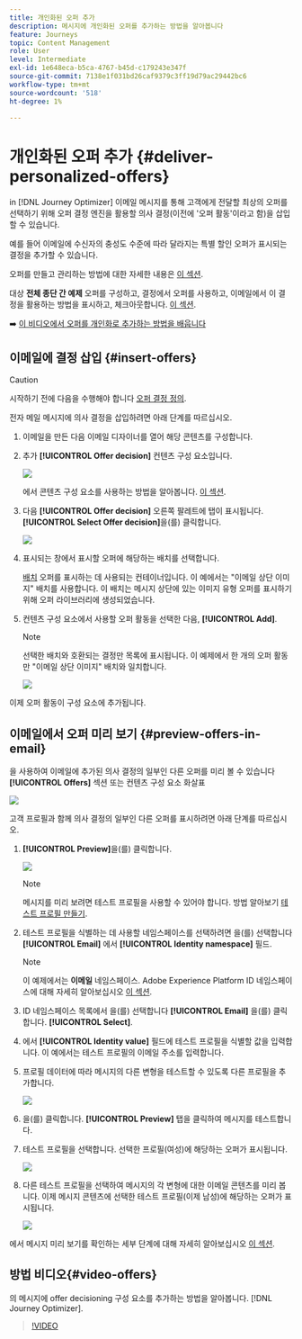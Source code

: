 ```yaml
---
title: 개인화된 오퍼 추가
description: 메시지에 개인화된 오퍼를 추가하는 방법을 알아봅니다
feature: Journeys
topic: Content Management
role: User
level: Intermediate
exl-id: 1e648eca-b5ca-4767-b45d-c179243e347f
source-git-commit: 7138e1f031bd26caf9379c3ff19d79ac29442bc6
workflow-type: tm+mt
source-wordcount: '518'
ht-degree: 1%

---
```


# 개인화된 오퍼 추가 {#deliver-personalized-offers}

in [!DNL Journey Optimizer] 이메일 메시지를 통해 고객에게 전달할 최상의 오퍼를 선택하기 위해 오퍼 결정 엔진을 활용할 의사 결정(이전에 &#39;오퍼 활동&#39;이라고 함)을 삽입할 수 있습니다.

예를 들어 이메일에 수신자의 충성도 수준에 따라 달라지는 특별 할인 오퍼가 표시되는 결정을 추가할 수 있습니다.

오퍼를 만들고 관리하는 방법에 대한 자세한 내용은 [이 섹션](offers/get-started/starting-offer-decisioning.md).

대상 **전체 종단 간 예제** 오퍼를 구성하고, 결정에서 오퍼를 사용하고, 이메일에서 이 결정을 활용하는 방법을 표시하고, 체크아웃합니다. [이 섹션](offers/offers-e2e.md#insert-decision-in-email).

➡️ [이 비디오에서 오퍼를 개인화로 추가하는 방법을 배웁니다](#video-offers)

## 이메일에 결정 삽입 {#insert-offers}

>[!CAUTION]
>
>시작하기 전에 다음을 수행해야 합니다 [오퍼 결정 정의](offers/offer-activities/create-offer-activities.md).

전자 메일 메시지에 의사 결정을 삽입하려면 아래 단계를 따르십시오.

1. 이메일을 만든 다음 이메일 디자이너를 열어 해당 콘텐츠를 구성합니다.

1. 추가 **[!UICONTROL Offer decision]** 컨텐츠 구성 요소입니다.

   ![](assets/deliver-offer-component.png)

   에서 콘텐츠 구성 요소를 사용하는 방법을 알아봅니다. [이 섹션](content-components.md).

1. 다음 **[!UICONTROL Offer decision]** 오른쪽 팔레트에 탭이 표시됩니다. **[!UICONTROL Select Offer decision]**&#x200B;을(를) 클릭합니다.

   ![](assets/deliver-offer-tab.png)

1. 표시되는 창에서 표시할 오퍼에 해당하는 배치를 선택합니다.

   [배치](offers/offer-library/creating-placements.md) 오퍼를 표시하는 데 사용되는 컨테이너입니다. 이 예에서는 &quot;이메일 상단 이미지&quot; 배치를 사용합니다. 이 배치는 메시지 상단에 있는 이미지 유형 오퍼를 표시하기 위해 오퍼 라이브러리에 생성되었습니다.

1. 컨텐츠 구성 요소에서 사용할 오퍼 활동을 선택한 다음, **[!UICONTROL Add]**.

   >[!NOTE]
   >
   >선택한 배치와 호환되는 결정만 목록에 표시됩니다. 이 예제에서 한 개의 오퍼 활동만 &quot;이메일 상단 이미지&quot; 배치와 일치합니다.

   ![](assets/deliver-offer-placement.png)

이제 오퍼 활동이 구성 요소에 추가됩니다.


## 이메일에서 오퍼 미리 보기 {#preview-offers-in-email}

을 사용하여 이메일에 추가된 의사 결정의 일부인 다른 오퍼를 미리 볼 수 있습니다 **[!UICONTROL Offers]** 섹션 또는 컨텐츠 구성 요소 화살표

![](assets/deliver-offer-preview.png)

고객 프로필과 함께 의사 결정의 일부인 다른 오퍼를 표시하려면 아래 단계를 따르십시오.

1. **[!UICONTROL Preview]**&#x200B;을(를) 클릭합니다.

   ![](assets/deliver-offer-preview-button.png)

   >[!NOTE]
   >
   >메시지를 미리 보려면 테스트 프로필을 사용할 수 있어야 합니다. 방법 알아보기 [테스트 프로필 만들기](building-journeys/creating-test-profiles.md).

1. 테스트 프로필을 식별하는 데 사용할 네임스페이스를 선택하려면 을(를) 선택합니다 **[!UICONTROL Email]** 에서 **[!UICONTROL Identity namespace]** 필드.

   >[!NOTE]
   >
   >이 예제에서는 **이메일** 네임스페이스. Adobe Experience Platform ID 네임스페이스에 대해 자세히 알아보십시오 [이 섹션](get-started-identity.md).

1. ID 네임스페이스 목록에서 을(를) 선택합니다 **[!UICONTROL Email]** 을(를) 클릭합니다. **[!UICONTROL Select]**.

1. 에서 **[!UICONTROL Identity value]** 필드에 테스트 프로필을 식별할 값을 입력합니다. 이 예에서는 테스트 프로필의 이메일 주소를 입력합니다.

   <!--For example enter smith@adobe.com and click the **[!UICONTROL Add profile]** button.-->

1. 프로필 데이터에 따라 메시지의 다른 변형을 테스트할 수 있도록 다른 프로필을 추가합니다.

   ![](assets/deliver-offer-test-profiles.png)

1. 을(를) 클릭합니다. **[!UICONTROL Preview]** 탭을 클릭하여 메시지를 테스트합니다.

1. 테스트 프로필을 선택합니다. 선택한 프로필(여성)에 해당하는 오퍼가 표시됩니다.

   ![](assets/deliver-offer-test-profile-female-preview.png)

1. 다른 테스트 프로필을 선택하여 메시지의 각 변형에 대한 이메일 콘텐츠를 미리 봅니다. 이제 메시지 콘텐츠에 선택한 테스트 프로필(이제 남성)에 해당하는 오퍼가 표시됩니다.

   ![](assets/deliver-offer-test-profile-male-preview.png)

에서 메시지 미리 보기를 확인하는 세부 단계에 대해 자세히 알아보십시오 [이 섹션](#preview-your-messages).

## 방법 비디오{#video-offers}

의 메시지에 offer decisioning 구성 요소를 추가하는 방법을 알아봅니다. [!DNL Journey Optimizer].

>[!VIDEO](https://video.tv.adobe.com/v/334088?quality=12)
